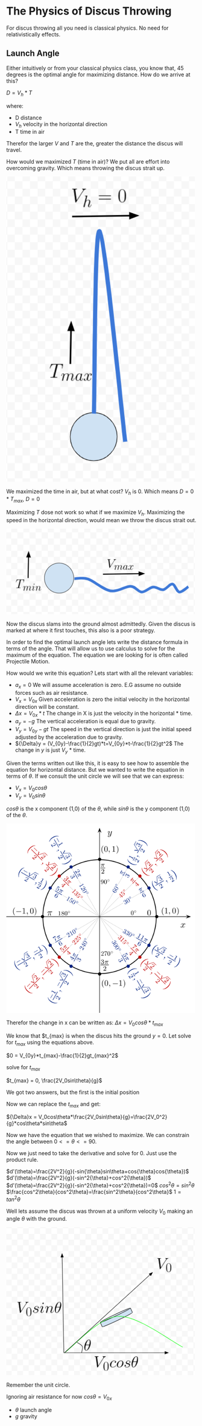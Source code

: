 # The Physics of Discus Throwing

For discus throwing all you need is classical physics. No need for relativistically effects.

## Launch Angle

Either intuitively or from your classical physics class, you know that, 45 degrees is the optimal angle for maximizing distance. How do we arrive at this?

$D=V_h*T$

where:

- D distance
- $V_h$ velocity in the horizontal direction
- T time in air

Therefor the larger $V$ and $T$ are the, greater the distance the discus will travel.

How would we maximized $T$ (time in air)? We put all are effort into overcoming gravity. Which means throwing the discus strait up.

<img src="https://raw.githubusercontent.com/nmharmon8/TheAdventuresOfAliceAndBobPosts/main/posts/post_assets/discus/D_Up.png" width=500/>

We maximized the time in air, but at what cost? $V_h$ is 0. Which means $D=0*T_{max}$, $D=0$

Maximizing $T$ dose not work so what if we maximize $V_h$. Maximizing the speed in the horizontal direction, would mean we throw the discus strait out. 

<img src="https://raw.githubusercontent.com/nmharmon8/TheAdventuresOfAliceAndBobPosts/main/posts/post_assets/discus/D_h.png" width=500/>

Now the discus slams into the ground almost admittedly. Given the discus is marked at where it first touches, this also is a poor strategy.



In order to find the optimal launch angle lets write the distance formula in terms of the angle. That will allow us to use calculus to solve for the maximum of the equation. The equation we are looking for is often called Projectile Motion.


How would we write this equation? Lets start with all the relevant variables:

- $a_x=0$ We will assume acceleration is zero. E.G assume no outside forces such as air resistance.
- $V_x=V_{0x}$ Given acceleration is zero the initial velocity in the horizontal direction will be constant.
- ${\Delta}x = V_{0x}*t$ The change in X is just the velocity in the horizontal * time.
- $a_y=-g$ The vertical acceleration is equal due to gravity.
- $V_y=V_{0y} - gt$ The speed in the vertical direction is just the initial speed adjusted by the acceleration due to gravity. 
- ${\Delta}y = (V_{0y}-\frac{1}{2}gt)*t=V_{0y}*t-\frac{1}{2}gt^2$ The change in $y$ is just $V_y$ * time.

Given the terms written out like this, it is easy to see how to assemble the equation for horizontal distance. But we wanted to write the equation in terms of $\theta$. If we consult the unit circle we will see that we can express:

- $V_x=V_0cos\theta$
- $V_y=V_0sin\theta$

$cos\theta$ is the x component (1,0) of the $\theta$, while $sin\theta$ is the y component (1,0) of the $\theta$. 

<img src="https://raw.githubusercontent.com/nmharmon8/TheAdventuresOfAliceAndBobPosts/main/posts/post_assets/discus/unitc.png" width=500/>


Therefor the change in x can be written as:
${\Delta}x = V_0cos\theta*t_{max}$

We know that $t_{max} is when the discus hits the ground $y=0$. Let solve for $t_{max}$ using the equations above.

$0 = V_{0y}*t_{max}-\frac{1}{2}gt_{max}^2$ 

solve for $t_{max}$ 

$t_{max} = 0, \frac{2V_0sin\theta}{g}$

We got two answers, but the first is the initial position

Now we can replace the $t_{max}$ and get:

${\Delta}x = V_0cos\theta*\frac{2V_0sin\theta}{g}=\frac{2V_0^2}{g}*cos\theta*sin\theta$

Now we have the equation that we wished to maximize. We can constrain the angle between $0<=\theta<=90$.

Now we just need to take the derivative and solve for 0. Just use the product rule.

$d'(\theta)=\frac{2V^2}{g}(-sin{\theta}sin\theta+cos{\theta}cos{\theta})$
$d'(\theta)=\frac{2V^2}{g}(-sin^2{\theta}+cos^2{\theta})$
$d'(\theta)=\frac{2V^2}{g}(-sin^2{\theta}+cos^2{\theta})=0$
$cos^2\theta=sin^2\theta$
$\frac{cos^2\theta}{cos^2\theta}=\frac{sin^2\theta}{cos^2\theta}$
$1=tan^2\theta$



Well lets assume the discus was thrown at a uniform velocity $V_0$ making an angle $\theta$ with the ground.


<img src="https://raw.githubusercontent.com/nmharmon8/TheAdventuresOfAliceAndBobPosts/main/posts/post_assets/discus/proM.png" width=500/>


Remember the unit circle. 

Ignoring air resistance for now $cos\theta=V_{0x}$

 




- $\theta$ launch angle
- $g$ gravity

